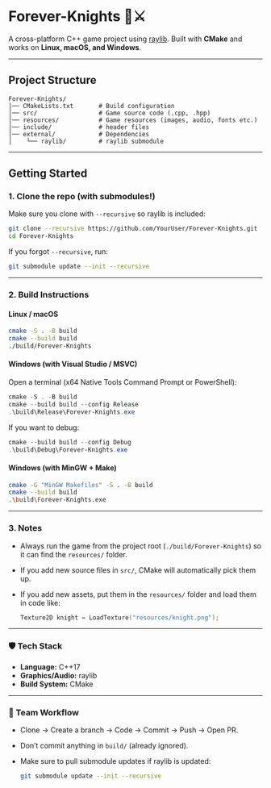 # Forever-Knights 🏰⚔️

A cross-platform C++ game project using [raylib](https://www.raylib.com/).
Built with **CMake** and works on **Linux, macOS, and Windows**.

---

## Project Structure

```
Forever-Knights/
│── CMakeLists.txt       # Build configuration
│── src/                 # Game source code (.cpp, .hpp)
│── resources/           # Game resources (images, audio, fonts etc.)
│── include/             # header files
│── external/            # Dependencies
│    └── raylib/         # raylib submodule

```

---

## Getting Started

### 1. Clone the repo (with submodules!)

Make sure you clone with `--recursive` so raylib is included:

```sh
git clone --recursive https://github.com/YourUser/Forever-Knights.git
cd Forever-Knights
```

If you forgot `--recursive`, run:

```sh
git submodule update --init --recursive
```

---

### 2. Build Instructions

#### **Linux / macOS**

```sh
cmake -S . -B build
cmake --build build
./build/Forever-Knights
```

#### **Windows (with Visual Studio / MSVC)**

Open a terminal (x64 Native Tools Command Prompt or PowerShell):

```powershell
cmake -S . -B build
cmake --build build --config Release
.\build\Release\Forever-Knights.exe
```

If you want to debug:

```powershell
cmake --build build --config Debug
.\build\Debug\Forever-Knights.exe
```

#### **Windows (with MinGW + Make)**

```sh
cmake -G "MinGW Makefiles" -S . -B build
cmake --build build
.\build\Forever-Knights.exe
```

---

### 3. Notes

* Always run the game from the project root (`./build/Forever-Knights`) so it can find the `resources/` folder.
* If you add new source files in `src/`, CMake will automatically pick them up.
* If you add new assets, put them in the `resources/` folder and load them in code like:

  ```cpp
  Texture2D knight = LoadTexture("resources/knight.png");
  ```

---

### 🛡️ Tech Stack

* **Language:** C++17
* **Graphics/Audio:** raylib
* **Build System:** CMake

---

### 👥 Team Workflow

* Clone → Create a branch → Code → Commit → Push → Open PR.
* Don’t commit anything in `build/` (already ignored).
* Make sure to pull submodule updates if raylib is updated:

  ```sh
  git submodule update --init --recursive
  ```
